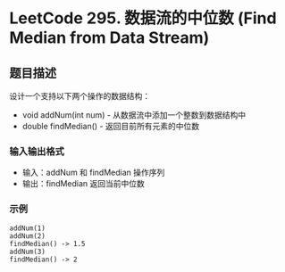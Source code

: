 # LeetCode 295. 数据流的中位数 (Find Median from Data Stream)

## 题目描述

设计一个支持以下两个操作的数据结构：
- void addNum(int num) - 从数据流中添加一个整数到数据结构中
- double findMedian() - 返回目前所有元素的中位数

### 输入输出格式
- 输入：addNum 和 findMedian 操作序列
- 输出：findMedian 返回当前中位数

### 示例
```
addNum(1)
addNum(2)
findMedian() -> 1.5
addNum(3) 
findMedian() -> 2
``` 